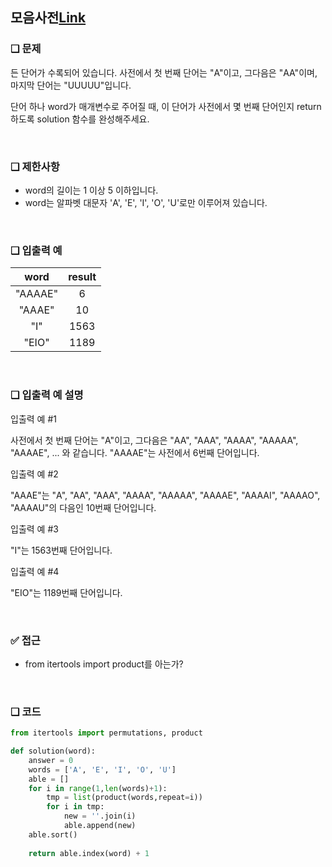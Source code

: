 ## 모음사전[Link](https://school.programmers.co.kr/learn/courses/30/lessons/84512)

### ❑ 문제
든 단어가 수록되어 있습니다. 사전에서 첫 번째 단어는 "A"이고, 그다음은 "AA"이며, 마지막 단어는 "UUUUU"입니다.

단어 하나 word가 매개변수로 주어질 때, 이 단어가 사전에서 몇 번째 단어인지 return 하도록 solution 함수를 완성해주세요.

<br>

### ❑ 제한사항
- word의 길이는 1 이상 5 이하입니다.
- word는 알파벳 대문자 'A', 'E', 'I', 'O', 'U'로만 이루어져 있습니다.

<br>

### ❑ 입출력 예
| word | result |
|:-----------------:|:------------:|
|"AAAAE"|6|
|"AAAE"|10|
|"I"|1563|
|"EIO"|1189|


<br>

### ❑ 입출력 예 설명
입출력 예 #1

사전에서 첫 번째 단어는 "A"이고, 그다음은 "AA", "AAA", "AAAA", "AAAAA", "AAAAE", ... 와 같습니다. "AAAAE"는 사전에서 6번째 단어입니다.

입출력 예 #2

"AAAE"는 "A", "AA", "AAA", "AAAA", "AAAAA", "AAAAE", "AAAAI", "AAAAO", "AAAAU"의 다음인 10번째 단어입니다.

입출력 예 #3

"I"는 1563번째 단어입니다.

입출력 예 #4

"EIO"는 1189번째 단어입니다.

<br>

### ✅ 접근
- from itertools import product를 아는가?

<br>

### ❑ 코드
```Python
from itertools import permutations, product

def solution(word):
    answer = 0
    words = ['A', 'E', 'I', 'O', 'U']
    able = []
    for i in range(1,len(words)+1):
        tmp = list(product(words,repeat=i))
        for i in tmp:
            new = ''.join(i)
            able.append(new)
    able.sort()
    
    return able.index(word) + 1


```